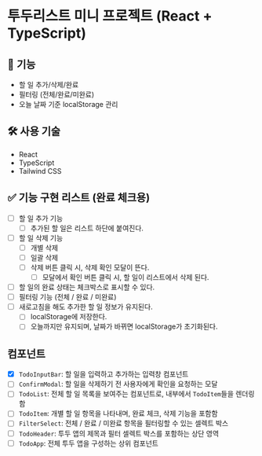 # 투두리스트 미니 프로젝트 (React + TypeScript)

## 📌 기능
- 할 일 추가/삭제/완료
- 필터링 (전체/완료/미완료)
- 오늘 날짜 기준 localStorage 관리

## 🛠️ 사용 기술
- React
- TypeScript
- Tailwind CSS

## ✅ 기능 구현 리스트 (완료 체크용)
- [ ] 할 일 추가 기능
    - [ ] 추가된 할 일은 리스트 하단에 붙여진다.
- [ ] 할 일 삭제 기능
    - [ ] 개별 삭제
    - [ ] 일괄 삭제
    - [ ] 삭제 버튼 클릭 시, 삭제 확인 모달이 뜬다.
        - [ ] 모달에서 확인 버튼 클릭 시, 할 일이 리스트에서 삭제 된다.
- [ ] 할 일의 완료 상태는 체크박스로 표시할 수 있다.
- [ ] 필터링 기능 (전체 / 완료 / 미완료)
- [ ] 새로고침을 해도 추가한 할 일 정보가 유지된다.
    - [ ] localStorage에 저장한다.
    - [ ] 오늘까지만 유지되며, 날짜가 바뀌면 localStorage가 초기화된다.

## 컴포넌트
- [x] `TodoInputBar`: 할 일을 입력하고 추가하는 입력창 컴포넌트
- [ ] `ConfirmModal`: 할 일을 삭제하기 전 사용자에게 확인을 요청하는 모달
- [ ] `TodoList`: 전체 할 일 목록을 보여주는 컴포넌트로, 내부에서 `TodoItem`들을 렌더링함
- [ ] `TodoItem`: 개별 할 일 항목을 나타내며, 완료 체크, 삭제 기능을 포함함
- [ ] `FilterSelect`: 전체 / 완료 / 미완료 항목을 필터링할 수 있는 셀렉트 박스
- [ ] `TodoHeader`: 투두 앱의 제목과 필터 셀렉트 박스를 포함하는 상단 영역
- [ ] `TodoApp`: 전체 투두 앱을 구성하는 상위 컴포넌트